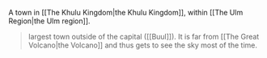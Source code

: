 A town in [[The Khulu Kingdom|the Khulu Kingdom]], within [[The Ulm Region|the Ulm region]].

> largest town outside of the capital ([[Buul]]). It is far from [[The Great Volcano|the Volcano]] and thus gets to see the sky most of the time.